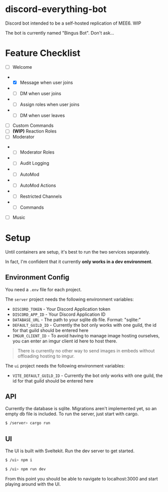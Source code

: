 # discord-everything-bot
Discord bot intended to be a self-hosted replication of MEE6. WIP

The bot is currently named "Bingus Bot". Don't ask...

# Feature Checklist

* [ ] Welcome
 - * [x] Message when user joins
 - * [ ] DM when user joins
 - * [ ] Assign roles when user joins
 - * [ ] DM when user leaves
* [ ] Custom Commands
* [ ] **(WIP)** Reaction Roles
* [ ] Moderator
 - * [ ] Moderator Roles
 - * [ ] Audit Logging
 - * [ ] AutoMod
 - * [ ] AutoMod Actions
 - * [ ] Restricted Channels
 - * [ ] Commands
* [ ] Music

# Setup
Until containers are setup, it's best to run the two services separately.

In fact, I'm confident that it currently **only works in a dev environment**.

## Environment Config
You need a `.env` file for each project.

The `server` project needs the following environment variables:
- `DISCORD_TOKEN` - Your Discord Application token
- `DISCORD_APP_ID` - Your Discord Application ID
- `DATABASE_URL` - The path to your sqlite db file. Format: "sqlite:<absolute path to file>"
- `DEFAULT_GUILD_ID` - Currently the bot only works with one guild, the id for that guild should be entered here
- `IMGUR_CLIENT_ID` - To avoid having to manage image hosting ourselves, you can enter an imgur client id here to host there.
> There is currently no other way to send images in embeds without offloading hosting to imgur.

The `ui` project needs the following environment variables:
- `VITE_DEFAULT_GUILD_ID` - Currently the bot only works with one guild, the id for that guild should be entered here

## API
Currently the database is sqlite. Migrations aren't implemented yet, so an empty db file is included. To run the server, just start with cargo.

```bash
$ /server> cargo run
```

## UI
The UI is built with Sveltekit. Run the dev server to get started.

```bash
$ /ui> npm i

$ /ui> npm run dev
```

From this point you should be able to navigate to localhost:3000 and start playing around with the UI.
